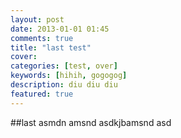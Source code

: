 ```yaml
---
layout: post
date: 2013-01-01 01:45
comments: true
title: "last test"
cover: 
categories: [test, over]
keywords: [hihih, gogogog]
description: diu diu diu
featured: true
---
```

##last
asmdn amsnd 
asdkjbamsnd asd